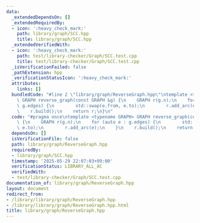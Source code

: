 ```yaml
---
data:
  _extendedDependsOn: []
  _extendedRequiredBy:
  - icon: ':heavy_check_mark:'
    path: library/graph/SCC.hpp
    title: library/graph/SCC.hpp
  _extendedVerifiedWith:
  - icon: ':heavy_check_mark:'
    path: test/library-checker/Graph/SCC.test.cpp
    title: test/library-checker/Graph/SCC.test.cpp
  _isVerificationFailed: false
  _pathExtension: hpp
  _verificationStatusIcon: ':heavy_check_mark:'
  attributes:
    links: []
  bundledCode: "#line 2 \"library/graph/ReverseGraph.hpp\"\ntemplate <typename GRAPH>\
    \ GRAPH reverse_graph(const GRAPH &g) {\n    GRAPH r(g.n);\n    for (auto e :\
    \ g.edges) {\n        std::swap(e.from, e.to);\n        r.add_arc(e);\n    }\n\
    \    r.build();\n    return r;\n}\n"
  code: "#pragma once\ntemplate <typename GRAPH> GRAPH reverse_graph(const GRAPH &g)\
    \ {\n    GRAPH r(g.n);\n    for (auto e : g.edges) {\n        std::swap(e.from,\
    \ e.to);\n        r.add_arc(e);\n    }\n    r.build();\n    return r;\n}"
  dependsOn: []
  isVerificationFile: false
  path: library/graph/ReverseGraph.hpp
  requiredBy:
  - library/graph/SCC.hpp
  timestamp: '2025-05-29 22:07:03+09:00'
  verificationStatus: LIBRARY_ALL_AC
  verifiedWith:
  - test/library-checker/Graph/SCC.test.cpp
documentation_of: library/graph/ReverseGraph.hpp
layout: document
redirect_from:
- /library/library/graph/ReverseGraph.hpp
- /library/library/graph/ReverseGraph.hpp.html
title: library/graph/ReverseGraph.hpp
---
```

